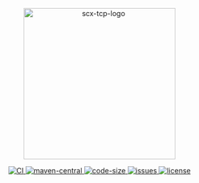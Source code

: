 <p align="center">
    <img src="https://scx.cool/scx-logo/scx-tcp-logo.svg" width="300px" alt="scx-tcp-logo"/>
</p>
<p align="center">
    <a target="_blank" href="https://github.com/scx-projects/scx-tcp/actions/workflows/ci.yml">
        <img src="https://github.com/scx-projects/scx-tcp/actions/workflows/ci.yml/badge.svg" alt="CI"/>
    </a>
    <a target="_blank" href="https://central.sonatype.com/artifact/cool.scx/scx-tcp">
        <img src="https://img.shields.io/maven-central/v/cool.scx/scx-tcp?color=ff69b4" alt="maven-central"/>
    </a>
    <a target="_blank" href="https://github.com/scx-projects/scx-tcp">
        <img src="https://img.shields.io/github/languages/code-size/scx-projects/scx-tcp?color=orange" alt="code-size"/>
    </a>
    <a target="_blank" href="https://github.com/scx-projects/scx-tcp/issues">
        <img src="https://img.shields.io/github/issues/scx-projects/scx-tcp" alt="issues"/>
    </a>
    <a target="_blank" href="https://github.com/scx-projects/scx-tcp/blob/master/LICENSE">
        <img src="https://img.shields.io/github/license/scx-projects/scx-tcp" alt="license"/>
    </a>
</p>
